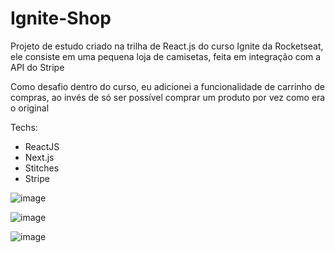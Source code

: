 # Ignite-Shop
Projeto de estudo criado na trilha de React.js do curso Ignite da Rocketseat, ele consiste em uma pequena loja de camisetas, feita em integração com a API do Stripe

Como desafio dentro do curso, eu adicionei a funcionalidade de carrinho de compras, ao invés de só ser possível comprar um produto por vez como era o original

Techs:
<ul>
  <li>ReactJS</li>
  <li>Next.js</li>
  <li>Stitches</li>
  <li>Stripe</li>  
</ul>

![image](https://user-images.githubusercontent.com/92460628/190527984-094b023d-cc5d-48dd-9cef-5ce7441396aa.png)

![image](https://user-images.githubusercontent.com/92460628/190528009-3f1ad39d-56ac-48bc-bd66-551db7d9da37.png)

![image](https://user-images.githubusercontent.com/92460628/190528052-09e37617-ab57-4344-bf78-a1ffe34ee9ed.png)

